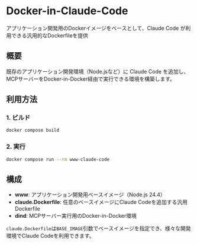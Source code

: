# Docker-in-Claude-Code

アプリケーション開発用のDockerイメージをベースとして、Claude Code が利用できる汎用的なDockerfileを提供

## 概要

既存のアプリケーション開発環境（Node.jsなど）に Claude Code を追加し、MCPサーバーをDocker-in-Docker経由で実行できる環境を構築します。

## 利用方法

### 1. ビルド

```bash
docker compose build
```

### 2. 実行

```bash
docker compose run --rm www-claude-code
```

## 構成

- **www**: アプリケーション開発用ベースイメージ（Node.js 24.4）
- **claude.Dockerfile**: 任意のベースイメージにClaude Codeを追加する汎用Dockerfile
- **dind**: MCPサーバー実行用のDocker-in-Docker環境

`claude.Dockerfile`は`BASE_IMAGE`引数でベースイメージを指定でき、様々な開発環境でClaude Codeを利用できます。

